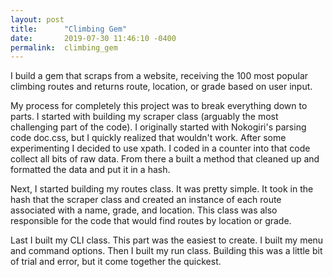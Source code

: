 ```yaml
---
layout: post
title:      "Climbing Gem"
date:       2019-07-30 11:46:10 -0400
permalink:  climbing_gem
---
```



I build a gem that scraps from a website, receiving the 100 most popular climbing routes and returns route, location, or grade based on user input. 

My process for completely this project was to break everything down to parts. I started with building my scraper class (arguably the most challenging part of the code). I originally started with Nokogiri's parsing code doc.css, but I quickly realized that wouldn't work. After some experimenting I decided to use xpath. I coded in a counter into that code collect all bits of raw data. From there a built a method that cleaned up and formatted the data and put it in a hash.

Next, I started building my routes class. It was pretty simple. It took in the hash that the scraper class and created an instance of each route associated with a name, grade, and location. This class was also responsible for the code that would find routes by location or grade.

Last I built my CLI class. This part was the easiest to create. I built my menu and command options. Then I built my run class. Building this was a little bit of trial and error, but it come together the quickest.

